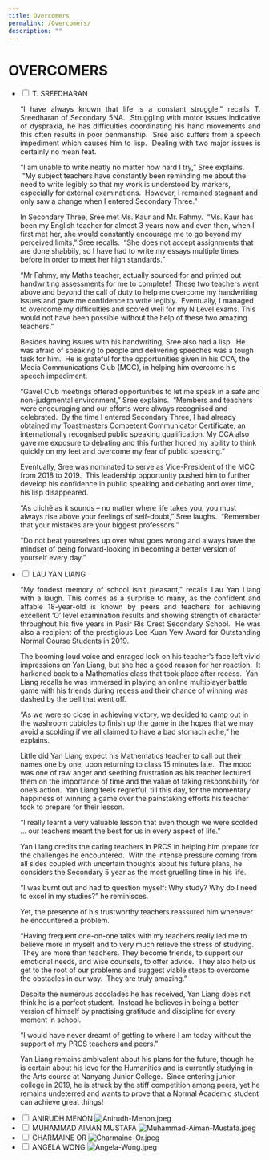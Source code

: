 ```yaml
---
title: Overcomers
permalink: /Overcomers/
description: ""
---
```

<h1>OVERCOMERS</h1>

<ul class="jekyllcodex\_accordion">

<li>
<input type="checkbox" id="accordion1">
<label for="accordion1">T. SREEDHARAN</label>
<p align="justify">“I have always known that life is a constant struggle,” recalls T. Sreedharan of Secondary 5NA.  Struggling with motor issues indicative of dyspraxia, he has difficulties coordinating his hand movements and this often results in poor penmanship.  Sree also suffers from a speech impediment which causes him to lisp.  Dealing with two major issues is certainly no mean feat.

“I am unable to write neatly no matter how hard I try,” Sree explains.  “My subject teachers have constantly been reminding me about the need to write legibly so that my work is understood by markers, especially for external examinations.  However, I remained stagnant and only saw a change when I entered Secondary Three.”

In Secondary Three, Sree met Ms. Kaur and Mr. Fahmy.  “Ms. Kaur has been my English teacher for almost 3 years now and even then, when I first met her, she would constantly encourage me to go beyond my perceived limits,” Sree recalls.  “She does not accept assignments that are done shabbily, so I have had to write my essays multiple times before in order to meet her high standards.”  

“Mr Fahmy, my Maths teacher, actually sourced for and printed out handwriting assessments for me to complete!  These two teachers went above and beyond the call of duty to help me overcome my handwriting issues and gave me confidence to write legibly.  Eventually, I managed to overcome my difficulties and scored well for my N Level exams. This would not have been possible without the help of these two amazing teachers.”

Besides having issues with his handwriting, Sree also had a lisp.  He was afraid of speaking to people and delivering speeches was a tough task for him.  He is grateful for the opportunities given in his CCA, the Media Communications Club (MCC), in helping him overcome his speech impediment.

“Gavel Club meetings offered opportunities to let me speak in a safe and non-judgmental environment,” Sree explains.  “Members and teachers were encouraging and our efforts were always recognised and celebrated.  By the time I entered Secondary Three, I had already obtained my Toastmasters Competent Communicator Certificate, an internationally recognised public speaking qualification. My CCA also gave me exposure to debating and this further honed my ability to think quickly on my feet and overcome my fear of public speaking.”

Eventually, Sree was nominated to serve as Vice-President of the MCC from 2018 to 2019.  This leadership opportunity pushed him to further develop his confidence in public speaking and debating and over time, his lisp disappeared.

“As cliché as it sounds – no matter where life takes you, you must always rise above your feelings of self-doubt,” Sree laughs.  “Remember that your mistakes are your biggest professors.”

“Do not beat yourselves up over what goes wrong and always have the mindset of being forward-looking in becoming a better version of yourself every day.”</p>
</li>
	
<li>
<input type="checkbox" id="accordion2">
<label for="accordion2">LAU YAN LIANG</label>
<p align="justify">“My fondest memory of school isn’t pleasant,” recalls Lau Yan Liang with a laugh. This comes as a surprise to many, as the confident and affable 18-year-old is known by peers and teachers for achieving excellent ‘O’ level examination results and showing strength of character throughout his five years in Pasir Ris Crest Secondary School.  He was also a recipient of the prestigious Lee Kuan Yew Award for Outstanding Normal Course Students in 2019.  

The booming loud voice and enraged look on his teacher’s face left vivid impressions on Yan Liang, but she had a good reason for her reaction.  It harkened back to a Mathematics class that took place after recess.  Yan Liang recalls he was immersed in playing an online multiplayer battle game with his friends during recess and their chance of winning was dashed by the bell that went off.

“As we were so close in achieving victory, we decided to camp out in the washroom cubicles to finish up the game in the hopes that we may avoid a scolding if we all claimed to have a bad stomach ache,” he explains.

Little did Yan Liang expect his Mathematics teacher to call out their names one by one, upon returning to class 15 minutes late.  The mood was one of raw anger and seething frustration as his teacher lectured them on the importance of time and the value of taking responsibility for one’s action.  Yan Liang feels regretful, till this day, for the momentary happiness of winning a game over the painstaking efforts his teacher took to prepare for their lesson.

“I really learnt a very valuable lesson that even though we were scolded … our teachers meant the best for us in every aspect of life.”

Yan Liang credits the caring teachers in PRCS in helping him prepare for the challenges he encountered.  With the intense pressure coming from all sides coupled with uncertain thoughts about his future plans, he considers the Secondary 5 year as the most gruelling time in his life.

“I was burnt out and had to question myself: Why study? Why do I need to excel in my studies?” he reminisces.

Yet, the presence of his trustworthy teachers reassured him whenever he encountered a problem.

“Having frequent one-on-one talks with my teachers really led me to believe more in myself and to very much relieve the stress of studying.  They are more than teachers. They become friends, to support our emotional needs, and wise counsels, to offer advice.  They also help us get to the root of our problems and suggest viable steps to overcome the obstacles in our way.  They are truly amazing.”

Despite the numerous accolades he has received, Yan Liang does not think he is a perfect student.  Instead he believes in being a better version of himself by practising gratitude and discipline for every moment in school.

“I would have never dreamt of getting to where I am today without the support of my PRCS teachers and peers.”

Yan Liang remains ambivalent about his plans for the future, though he is certain about his love for the Humanities and is currently studying in the Arts course at Nanyang Junior College.  Since entering junior college in 2019, he is struck by the stiff competition among peers, yet he remains undeterred and wants to prove that a Normal Academic student can achieve great things!</p>
</li>

<li>
<input type="checkbox" id="accordion3">
<label for="accordion3">ANIRUDH MENON</label>
<img src="/images/Anirudh-Menon.jpeg" alt="Anirudh-Menon.jpeg">
</li>
	
<li>
<input type="checkbox" id="accordion4">
<label for="accordion4">MUHAMMAD AIMAN MUSTAFA</label>
<img src="/images/Muhammad-Aiman-Mustafa.jpeg" alt="Muhammad-Aiman-Mustafa.jpeg">
</li>
	
<li>
<input type="checkbox" id="accordion5">
<label for="accordion5">CHARMAINE OR</label>
<img src="/images/Charmaine-Or.jpeg" alt="Charmaine-Or.jpeg">
</li>
	
<li>
<input type="checkbox" id="accordion6">
<label for="accordion6">ANGELA WONG</label>
<img src="/images/Angela-Wong.jpeg" alt="Angela-Wong.jpeg">
</li>

</ul>